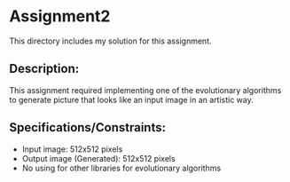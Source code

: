 # Assignment2

This directory includes my solution for this assignment.

## Description:

This assignment required implementing one of the evolutionary algorithms to generate  picture that looks like an input image in an artistic way.



## Specifications/Constraints:

* Input image: 512x512 pixels
* Output image (Generated): 512x512 pixels
* No using for other libraries for evolutionary algorithms
